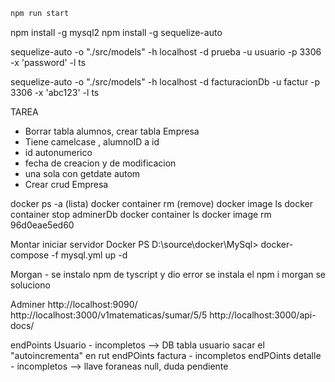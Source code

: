 

```bash
npm run start
```

npm install -g mysql2
npm install -g sequelize-auto


sequelize-auto -o "./src/models" -h localhost -d prueba -u usuario -p 3306 -x 'password' -l ts

sequelize-auto -o "./src/models" -h localhost -d facturacionDb -u factur -p 3306 -x 'abc123' -l ts

TAREA

* Borrar tabla alumnos, crear tabla Empresa
* Tiene camelcase , alumnoID a id
* id autonumerico 
* fecha de creacion y de modificacion
* una sola con getdate autom
* Crear crud Empresa

docker ps -a  (lista)
docker container rm (remove)
docker image ls
docker container stop adminerDb
docker container ls
docker image rm 96d0eae5ed60


Montar iniciar servidor Docker
PS D:\source\docker\MySql> docker-compose -f mysql.yml up -d 


Morgan - se instalo npm de tyscript y dio error 
        se instala el npm i morgan se soluciono

Adminer http://localhost:9090/
http://localhost:3000/v1matematicas/sumar/5/5
http://localhost:3000/api-docs/


endPoints Usuario - incompletos --> DB tabla usuario sacar el "autoincrementa" en rut
endPOints factura - incompletos
endPOints detalle - incompletos --> llave foraneas null, duda pendiente 